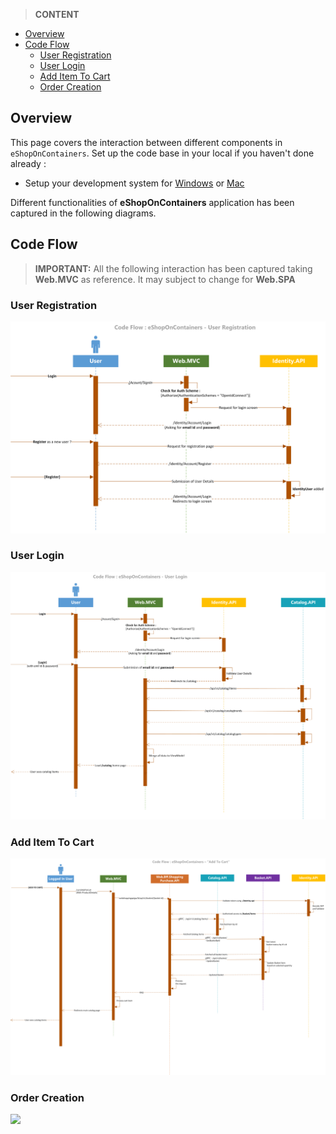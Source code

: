 > **CONTENT**

- [Overview](#overview)
- [Code Flow](#Code-Flow)
    - [User Registration](#User-Registration)
    - [User Login](#User-Login)
    - [Add Item To Cart](#Add-Item-To-Cart)
    - [Order Creation](#Order-Creation)

## Overview

This page covers the interaction between different components in  `eShopOnContainers`. Set up the code base in your local if you haven't done already :

- Setup your development system for [Windows](Windows-setup) or [Mac](Mac-setup)

Different functionalities of **eShopOnContainers** application has been captured in the following diagrams.

## Code Flow

>**IMPORTANT:** All the following interaction has been captured taking **Web.MVC** as reference. It may subject to change for **Web.SPA**

### User Registration

![](images/Code-Flow/user-registration.png)


### User Login

![](images/Code-Flow/user-login.png)


### Add Item To Cart

![](images/Code-Flow/add-item-to-cart.png)


### Order Creation

![](images/Code-Flow/order-creation.png)
